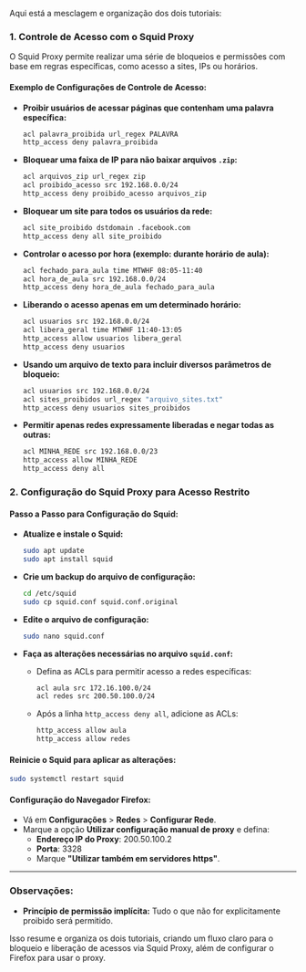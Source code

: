 Aqui está a mesclagem e organização dos dois tutoriais:

### 1. **Controle de Acesso com o Squid Proxy**

O Squid Proxy permite realizar uma série de bloqueios e permissões com base em regras específicas, como acesso a sites, IPs ou horários.

#### **Exemplo de Configurações de Controle de Acesso:**

- **Proibir usuários de acessar páginas que contenham uma palavra específica:**
    ```bash
    acl palavra_proibida url_regex PALAVRA
    http_access deny palavra_proibida
    ```

- **Bloquear uma faixa de IP para não baixar arquivos `.zip`:**
    ```bash
    acl arquivos_zip url_regex zip
    acl proibido_acesso src 192.168.0.0/24
    http_access deny proibido_acesso arquivos_zip
    ```

- **Bloquear um site para todos os usuários da rede:**
    ```bash
    acl site_proibido dstdomain .facebook.com
    http_access deny all site_proibido
    ```

- **Controlar o acesso por hora (exemplo: durante horário de aula):**
    ```bash
    acl fechado_para_aula time MTWHF 08:05-11:40
    acl hora_de_aula src 192.168.0.0/24
    http_access deny hora_de_aula fechado_para_aula
    ```

- **Liberando o acesso apenas em um determinado horário:**
    ```bash
    acl usuarios src 192.168.0.0/24
    acl libera_geral time MTWHF 11:40-13:05
    http_access allow usuarios libera_geral
    http_access deny usuarios
    ```

- **Usando um arquivo de texto para incluir diversos parâmetros de bloqueio:**
    ```bash
    acl usuarios src 192.168.0.0/24
    acl sites_proibidos url_regex "arquivo_sites.txt"
    http_access deny usuarios sites_proibidos
    ```

- **Permitir apenas redes expressamente liberadas e negar todas as outras:**
    ```bash
    acl MINHA_REDE src 192.168.0.0/23
    http_access allow MINHA_REDE
    http_access deny all
    ```

### 2. **Configuração do Squid Proxy para Acesso Restrito**

#### **Passo a Passo para Configuração do Squid:**

- **Atualize e instale o Squid:**
    ```bash
    sudo apt update
    sudo apt install squid
    ```

- **Crie um backup do arquivo de configuração:**
    ```bash
    cd /etc/squid
    sudo cp squid.conf squid.conf.original
    ```

- **Edite o arquivo de configuração:**
    ```bash
    sudo nano squid.conf
    ```

- **Faça as alterações necessárias no arquivo `squid.conf`:**

    - Defina as ACLs para permitir acesso a redes específicas:
      ```bash
      acl aula src 172.16.100.0/24
      acl redes src 200.50.100.0/24
      ```

    - Após a linha `http_access deny all`, adicione as ACLs:
      ```bash
      http_access allow aula
      http_access allow redes
      ```

#### **Reinicie o Squid para aplicar as alterações:**
```bash
sudo systemctl restart squid
```

#### **Configuração do Navegador Firefox:**

- Vá em **Configurações** > **Redes** > **Configurar Rede**.
- Marque a opção **Utilizar configuração manual de proxy** e defina:
    - **Endereço IP do Proxy**: 200.50.100.2
    - **Porta**: 3328
    - Marque **"Utilizar também em servidores https"**.

---

### **Observações:**

- **Princípio de permissão implícita:** Tudo o que não for explicitamente proibido será permitido.
  
Isso resume e organiza os dois tutoriais, criando um fluxo claro para o bloqueio e liberação de acessos via Squid Proxy, além de configurar o Firefox para usar o proxy.
